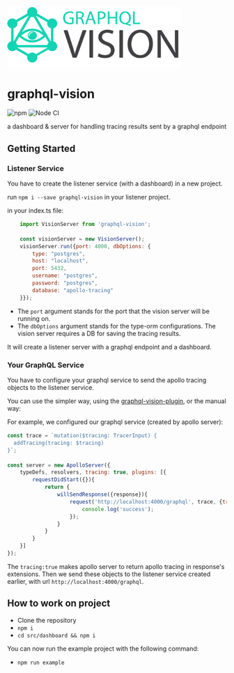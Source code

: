 <img src="vision-logo.png" width="400"/>

# graphql-vision
![npm](https://img.shields.io/npm/v/graphql-vision)
![Node CI](https://github.com/yarinvak/graphql-vision/workflows/Node%20CI/badge.svg?branch=master)

a dashboard &amp; server for handling tracing results sent by a graphql endpoint

## Getting Started
### Listener Service
You have to create the listener service (with a dashboard) in a new project.

run `npm i --save graphql-vision` in your listener project.

in your index.ts file:
```javascript
    import VisionServer from 'graphql-vision';

    const visionServer = new VisionServer();
    visionServer.run({port: 4000, dbOptions: {
        type: "postgres",
        host: "localhost",
        port: 5432,
        username: "postgres",
        password: "postgres",
        database: "apollo-tracing"
    }});
```

- The `port` argument stands for the port that the vision server will be running on.
- The `dbOptions` argument stands for the type-orm configurations. The vision server requires a DB for saving the tracing results.

It will create a listener server with a graphql endpoint and a dashboard.

### Your GraphQL Service
You have to configure your graphql service to send the apollo tracing objects to the listener service.

You can use the simpler way, using the [graphql-vision-plugin](https://github.com/yarinvak/graphql-vision-plugin), or the manual way:

For example, we configured our graphql service (created by apollo server):

```javascript
const trace = `mutation($tracing: TracerInput) {
  addTracing(tracing: $tracing)
}`;

const server = new ApolloServer({
    typeDefs, resolvers, tracing: true, plugins: [{
        requestDidStart({}){
            return {
                willSendResponse({response}){
                    request('http://localhost:4000/graphql', trace, {tracing: response.extensions.tracing}).then(()=>{
                        console.log('success');
                    });
                }
            }
        }
    }]
});
```
The `tracing:true` makes apollo server to return apollo tracing in response's extensions. Then we send these objects to the listener service created earlier, with url `http://localhost:4000/graphql`.

## How to work on project
- Clone the repository
- `npm i`
- `cd src/dashboard && npm i`

You can now run the example project with the following command:
- `npm run example`
